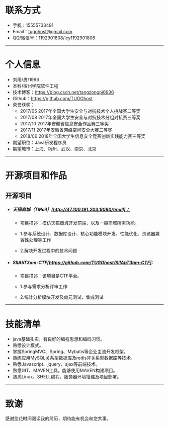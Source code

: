 
# 联系方式
- 手机：15555733491
- Email：tugohost@gmail.com
- QQ/微信号：1192901808/lcy1192901808

---

# 个人信息

 - 刘雨/男/1996 
 - 本科/宿州学院软件工程
 - 技术博客：https://blog.csdn.net/tangzongpi6936
 - Github：https://github.com/TUGOhost
 - 荣誉获奖：
   - 2017/05 2017年全国大学生安全与对抗技术个人挑战赛二等奖
   - 2017/08 2017年全国大学生安全与对抗技术分组对抗赛三等奖
   - 2017/10 2017年安徽省信息安全作品赛三等奖
   - 2017/11 2017年安徽省网络空间安全大赛二等奖
   - 2018/06 2018年全国大学生信息安全竞赛创新实践能力赛三等奖
 - 期望职位：Java研发程序员
 - 期望城市：上海、杭州、武汉、南京、北京

---

# 开源项目和作品
## 开源项目
 - ##### 天猫商城（TMail）[http://47.100.191.203:8080/tmall]：

   - 项目描述：模仿天猫商城开发前端，以及一般商城所需功能。

   - 1.参与系统设计、数据库设计、核心功能模块开发、性能优化、浏览器兼容性处理等工作
   - 2.解决开发过程中的技术问题

- ##### SIlAbT3am-CTF[https://github.com/TUGOhost/SIlAbT3am-CTF]:

  - 项目描述：该项目是CTF平台。

  - 1.参与需求分析评审工作
  - 2.统计分析模块开发及单元测试，集成测试

---

# 技能清单

- java基础扎实，有良好的编程思想和编码习惯。
- 熟悉设计模式。
- 掌握SpringMVC、Spring、Mybatis等企业主流开发框架。
- 熟练应用MySQL关系型数据库及redis非关系型数据库等技术。
- 熟悉Javascript、jquery、ajax等前端技术。
- 熟悉GIT、MAVEN工具，能够使用MAVEN构建项目。
- 熟悉Linux，SHELL编程，服务器环境搭建及项目部署。

---

# 致谢
感谢您花时间阅读我的简历，期待能有机会和您共事。